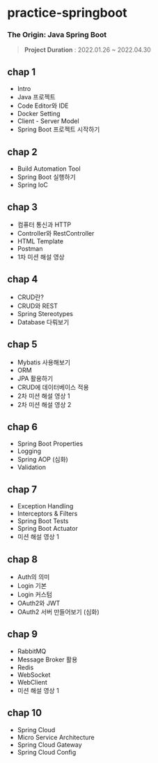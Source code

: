 # practice-springboot


### The Origin: Java Spring Boot

> **Project Duration** : 2022.01.26 ~ 2022.04.30

## chap 1
- Intro
- Java 프로젝트
- Code Editor와 IDE
- Docker Setting
- Client - Server Model
- Spring Boot 프로젝트 시작하기

## chap 2
- Build Automation Tool
- Spring Boot 실행하기
- Spring IoC

## chap 3
- 컴퓨터 통신과 HTTP
- Controller와 RestController
- HTML Template
- Postman
- 1차 미션 해설 영상

## chap 4
- CRUD란?
- CRUD와 REST
- Spring Stereotypes
- Database 다뤄보기

## chap 5
- Mybatis 사용해보기
- ORM
- JPA 활용하기
- CRUD에 데이터베이스 적용
- 2차 미션 해설 영상 1
- 2차 미션 해설 영상 2

## chap 6
- Spring Boot Properties
- Logging
- Spring AOP (심화)
- Validation

## chap 7
- Exception Handling
- Interceptors & Filters
- Spring Boot Tests
- Spring Boot Actuator
- 미션 해설 영상 1

## chap 8
- Auth의 의미
- Login 기본
- Login 커스텀
- OAuth2와 JWT
- OAuth2 서버 만들어보기 (심화)

## chap 9
- RabbitMQ
- Message Broker 활용
- Redis
- WebSocket
- WebClient
- 미션 해설 영상 1

## chap 10
- Spring Cloud
- Micro Service Architecture
- Spring Cloud Gateway
- Spring Cloud Config


